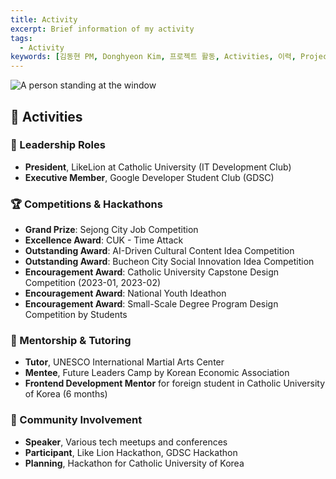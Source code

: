 ```yaml
---
title: Activity
excerpt: Brief information of my activity
tags:
  - Activity
keywords: [김동현 PM, Donghyeon Kim, 프로젝트 활동, Activities, 이력, Project Experience]
---
```


![A person standing at the window](/post-1.jpg)

## 🌟 Activities

### 📅 Leadership Roles
- **President**, LikeLion at Catholic University (IT Development Club)
- **Executive Member**, Google Developer Student Club (GDSC)

### 🏆 Competitions & Hackathons
- **Grand Prize**: Sejong City Job Competition
- **Excellence Award**: CUK - Time Attack
- **Outstanding Award**: AI-Driven Cultural Content Idea Competition
- **Outstanding Award**: Bucheon City Social Innovation Idea Competition
- **Encouragement Award**: Catholic University Capstone Design Competition (2023-01, 2023-02)
- **Encouragement Award**: National Youth Ideathon
- **Encouragement Award**: Small-Scale Degree Program Design Competition by Students

### 🥋 Mentorship & Tutoring
- **Tutor**, UNESCO International Martial Arts Center
- **Mentee**, Future Leaders Camp by Korean Economic Association
- **Frontend Development Mentor** for foreign student in Catholic University of Korea (6 months)

### 💬 Community Involvement
- **Speaker**, Various tech meetups and conferences
- **Participant**, Like Lion Hackathon, GDSC Hackathon
- **Planning**, Hackathon for Catholic University of Korea
